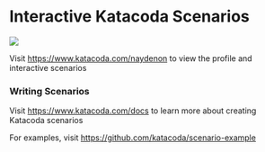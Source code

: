 # Interactive Katacoda Scenarios

[![](http://shields.katacoda.com/katacoda/naydenon/count.svg)](https://www.katacoda.com/naydenon "Get your profile on Katacoda.com")

Visit https://www.katacoda.com/naydenon to view the profile and interactive scenarios

### Writing Scenarios
Visit https://www.katacoda.com/docs to learn more about creating Katacoda scenarios

For examples, visit https://github.com/katacoda/scenario-example
